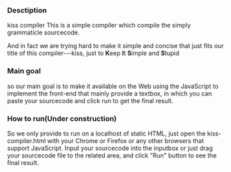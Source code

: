 ### Desctiption
   kiss compiler
   This is a simple compiler which compile the simply grammaticle sourcecode.

   And in fact we are trying hard to make it simple and concise that just fits our title of this compiler---kiss, just to <strong>K</strong>eep <strong>I</strong>t <strong>S</strong>imple and <strong>S</strong>tupid

### Main goal
   so our main goal is to make it available on the Web using the JavaScript to implement the front-end that mainly provide a textbox, in which you can paste your sourcecode and click run to get the final result.

### How to run(Under construction)
   So we only provide to run on a localhost of static HTML, just open the kiss-compiler.html with your Chrome or Firefox or any other browsers that support JavaScript.
   Input your sourcecode into the inputbox or just drag your sourcecode file to the related area, and click "Run" button to see the final result.
